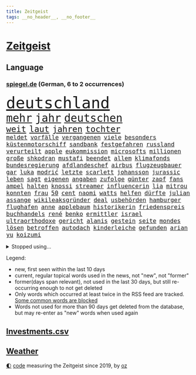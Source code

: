 ```yaml
---
title: Zeitgeist
tags: __no_header__, __no_footer__
---
```


# [Zeitgeist](https://oliz.io/zeitgeist/)

## Language

<h3><a href="https://www.spiegel.de" target="_blank">spiegel.de</a> (German, 6 to 2 occurrences)</h3>
<p style="font-family:monospace">
<span style="font-size:32pt"><a href="news_links.html#deutschland" class="current">deutschland</a></span>
<br>
<span style="font-size:22pt"><a href="news_links.html#mehr" class="current">mehr</a></span>
<span style="font-size:22pt"><a href="news_links.html#jahr" class="current">jahr</a></span>
<span style="font-size:22pt"><a href="news_links.html#deutschen" class="current">deutschen</a></span>
<br>
<span style="font-size:17pt"><a href="news_links.html#weit" class="current">weit</a></span>
<span style="font-size:17pt"><a href="news_links.html#laut" class="current">laut</a></span>
<span style="font-size:17pt"><a href="news_links.html#jahren" class="current">jahren</a></span>
<span style="font-size:17pt"><a href="news_links.html#tochter" class="current">tochter</a></span>
<br>
<span style="font-size:12pt"><a href="news_links.html#meldet" class="current">meldet</a></span>
<span style="font-size:12pt"><a href="news_links.html#vorfälle" class="current">vorfälle</a></span>
<span style="font-size:12pt"><a href="news_links.html#vergangenen" class="current">vergangenen</a></span>
<span style="font-size:12pt"><a href="news_links.html#viele" class="current">viele</a></span>
<span style="font-size:12pt"><a href="news_links.html#besonders" class="current">besonders</a></span>
<span style="font-size:12pt"><a href="news_links.html#küstenmotorschiff" class="new">küstenmotorschiff</a></span>
<span style="font-size:12pt"><a href="news_links.html#sandbank" class="new">sandbank</a></span>
<span style="font-size:12pt"><a href="news_links.html#festgefahren" class="current">festgefahren</a></span>
<span style="font-size:12pt"><a href="news_links.html#russland" class="current">russland</a></span>
<span style="font-size:12pt"><a href="news_links.html#verurteilt" class="current">verurteilt</a></span>
<span style="font-size:12pt"><a href="news_links.html#apple" class="current">apple</a></span>
<span style="font-size:12pt"><a href="news_links.html#eukommission" class="current">eukommission</a></span>
<span style="font-size:12pt"><a href="news_links.html#microsofts" class="current">microsofts</a></span>
<span style="font-size:12pt"><a href="news_links.html#millionen" class="current">millionen</a></span>
<span style="font-size:12pt"><a href="news_links.html#große" class="current">große</a></span>
<span style="font-size:12pt"><a href="news_links.html#shkodran" class="new">shkodran</a></span>
<span style="font-size:12pt"><a href="news_links.html#mustafi" class="new">mustafi</a></span>
<span style="font-size:12pt"><a href="news_links.html#beendet" class="current">beendet</a></span>
<span style="font-size:12pt"><a href="news_links.html#allem" class="current">allem</a></span>
<span style="font-size:12pt"><a href="news_links.html#klimafonds" class="current">klimafonds</a></span>
<span style="font-size:12pt"><a href="news_links.html#bundesregierung" class="current">bundesregierung</a></span>
<span style="font-size:12pt"><a href="news_links.html#afdlandeschef" class="new">afdlandeschef</a></span>
<span style="font-size:12pt"><a href="news_links.html#airbus" class="current">airbus</a></span>
<span style="font-size:12pt"><a href="news_links.html#flugzeugbauer" class="current">flugzeugbauer</a></span>
<span style="font-size:12pt"><a href="news_links.html#gar" class="current">gar</a></span>
<span style="font-size:12pt"><a href="news_links.html#luka" class="current">luka</a></span>
<span style="font-size:12pt"><a href="news_links.html#modrić" class="new">modrić</a></span>
<span style="font-size:12pt"><a href="news_links.html#letzte" class="current">letzte</a></span>
<span style="font-size:12pt"><a href="news_links.html#scarlett" class="current">scarlett</a></span>
<span style="font-size:12pt"><a href="news_links.html#johansson" class="current">johansson</a></span>
<span style="font-size:12pt"><a href="news_links.html#jurassic" class="new">jurassic</a></span>
<span style="font-size:12pt"><a href="news_links.html#leben" class="current">leben</a></span>
<span style="font-size:12pt"><a href="news_links.html#sagt" class="current">sagt</a></span>
<span style="font-size:12pt"><a href="news_links.html#eigenen" class="current">eigenen</a></span>
<span style="font-size:12pt"><a href="news_links.html#angaben" class="current">angaben</a></span>
<span style="font-size:12pt"><a href="news_links.html#zufolge" class="current">zufolge</a></span>
<span style="font-size:12pt"><a href="news_links.html#günter" class="current">günter</a></span>
<span style="font-size:12pt"><a href="news_links.html#zapf" class="new">zapf</a></span>
<span style="font-size:12pt"><a href="news_links.html#fans" class="current">fans</a></span>
<span style="font-size:12pt"><a href="news_links.html#ampel" class="current">ampel</a></span>
<span style="font-size:12pt"><a href="news_links.html#halten" class="current">halten</a></span>
<span style="font-size:12pt"><a href="news_links.html#knossi" class="new">knossi</a></span>
<span style="font-size:12pt"><a href="news_links.html#streamer" class="current">streamer</a></span>
<span style="font-size:12pt"><a href="news_links.html#influencerin" class="current">influencerin</a></span>
<span style="font-size:12pt"><a href="news_links.html#lia" class="new">lia</a></span>
<span style="font-size:12pt"><a href="news_links.html#mitrou" class="new">mitrou</a></span>
<span style="font-size:12pt"><a href="news_links.html#konnten" class="current">konnten</a></span>
<span style="font-size:12pt"><a href="news_links.html#frau" class="current">frau</a></span>
<span style="font-size:12pt"><a href="news_links.html#50" class="current">50</a></span>
<span style="font-size:12pt"><a href="news_links.html#cent" class="new">cent</a></span>
<span style="font-size:12pt"><a href="news_links.html#naomi" class="current">naomi</a></span>
<span style="font-size:12pt"><a href="news_links.html#watts" class="new">watts</a></span>
<span style="font-size:12pt"><a href="news_links.html#helfen" class="current">helfen</a></span>
<span style="font-size:12pt"><a href="news_links.html#dürfte" class="current">dürfte</a></span>
<span style="font-size:12pt"><a href="news_links.html#julian" class="current">julian</a></span>
<span style="font-size:12pt"><a href="news_links.html#assange" class="current">assange</a></span>
<span style="font-size:12pt"><a href="news_links.html#wikileaksgründer" class="current">wikileaksgründer</a></span>
<span style="font-size:12pt"><a href="news_links.html#deal" class="current">deal</a></span>
<span style="font-size:12pt"><a href="news_links.html#usbehörden" class="current">usbehörden</a></span>
<span style="font-size:12pt"><a href="news_links.html#hamburger" class="current">hamburger</a></span>
<span style="font-size:12pt"><a href="news_links.html#flughafen" class="current">flughafen</a></span>
<span style="font-size:12pt"><a href="news_links.html#anne" class="current">anne</a></span>
<span style="font-size:12pt"><a href="news_links.html#applebaum" class="new">applebaum</a></span>
<span style="font-size:12pt"><a href="news_links.html#historikerin" class="current">historikerin</a></span>
<span style="font-size:12pt"><a href="news_links.html#friedenspreis" class="new">friedenspreis</a></span>
<span style="font-size:12pt"><a href="news_links.html#buchhandels" class="new">buchhandels</a></span>
<span style="font-size:12pt"><a href="news_links.html#rené" class="current">rené</a></span>
<span style="font-size:12pt"><a href="news_links.html#benko" class="current">benko</a></span>
<span style="font-size:12pt"><a href="news_links.html#ermittler" class="current">ermittler</a></span>
<span style="font-size:12pt"><a href="news_links.html#israel" class="current">israel</a></span>
<span style="font-size:12pt"><a href="news_links.html#ultraorthodoxe" class="current">ultraorthodoxe</a></span>
<span style="font-size:12pt"><a href="news_links.html#gericht" class="current">gericht</a></span>
<span style="font-size:12pt"><a href="news_links.html#alanis" class="new">alanis</a></span>
<span style="font-size:12pt"><a href="news_links.html#gestein" class="current">gestein</a></span>
<span style="font-size:12pt"><a href="news_links.html#seite" class="current">seite</a></span>
<span style="font-size:12pt"><a href="news_links.html#mondes" class="current">mondes</a></span>
<span style="font-size:12pt"><a href="news_links.html#lösen" class="current">lösen</a></span>
<span style="font-size:12pt"><a href="news_links.html#betroffen" class="current">betroffen</a></span>
<span style="font-size:12pt"><a href="news_links.html#autodach" class="new">autodach</a></span>
<span style="font-size:12pt"><a href="news_links.html#kinderleiche" class="new">kinderleiche</a></span>
<span style="font-size:12pt"><a href="news_links.html#gefunden" class="current">gefunden</a></span>
<span style="font-size:12pt"><a href="news_links.html#arian" class="current">arian</a></span>
<span style="font-size:12pt"><a href="news_links.html#yu" class="new">yu</a></span>
<span style="font-size:12pt"><a href="news_links.html#koizumi" class="new">koizumi</a></span>
</p>
<details>
<summary>Stopped using...</summary>
<p class="former" style="font-size:12pt">
klare(1343) verschiedene(1343) wolfsburg(1343) positiv(1342) geboren(1341) myanmar(1341) öffentlich(1341) eingereicht(1340) gerüchte(1340) vereinigten(1340) aktien(1339) lisa(1339) philippinen(1339) tesla(1339) usregierung(1339) verlängern(1339) verstorbenen(1339) wege(1339) 22(1338) bundesrepublik(1338) freiheitsstrafe(1338) hielt(1338) liverpool(1338) neuseeland(1338) san(1338) tieren(1338) alpen(1337) demonstranten(1337) digitalisierung(1337) theater(1337) tötet(1337) ursula(1337) veranstaltung(1337) angeklagter(1336) republikaner(1336) schadet(1336) unabhängige(1336) öffnen(1336) depressionen(1335) gewaltig(1335) klubs(1335) sebastian(1335) infektionen(1334) kreis(1334) militärs(1334) respekt(1334) überwinden(1334) ard(1333) künstler(1333) langer(1333) material(1333) patienten(1333) räumen(1333) sc(1333) schwierigkeiten(1333) technik(1333) ersetzen(1332) i(1332) jagd(1332) benzin(1331) dezember(1331) entlastet(1331) illegalen(1331) januar(1331) kollaps(1331) plus(1331) vorübergehend(1331) ausbau(1330) chefin(1330) klein(1330) leyen(1330) opfern(1330) persönlich(1330) plädiert(1330) riss(1330) saarland(1330) enthüllt(1329) ermöglichen(1329) freiburg(1329) nahmen(1329) verfügung(1329) 29(1327) fragt(1327) genutzt(1327) konflikte(1327) türkische(1327) werke(1327) freilassung(1326) geschäftsführer(1326) langfristig(1326) ausmaß(1325) distanz(1325) sinnvoll(1325) zweimal(1325) ökonom(1325) mitteln(1324) nachfrage(1324) schwierige(1324) überholt(1324) 32(1323) einreise(1323) staatliche(1323) ägypten(1323) meinen(1321) sozialdemokraten(1321) herr(1320) abgelehnt(1318) anzeichen(1318) lücke(1318) republik(1318) rückzug(1318) weckt(1318) dar(1317) gesamten(1316) außerhalb(1313) einnahmen(1313) katar(1313) top(1312) behalten(1311) rang(1310) sichert(1309) training(1309) journalist(1305) niedrig(1302) automatisch(1301) versorgung(1297) gehabt(1296) abgeschlossen(1295) tuchel(1295) gewarnt(1294) kontert(1290) teuren(1287) leiter(1256) gewinne(1235) orte(1176) enthalten(1151) mitverantwortlich(1151) werte(1141) ausnahme(1081) umkämpften(1028) exil(1022) moderner(1014) gefiel(998) gewandt(994) spiegelkorrespondent(988) worum(979) grünenpolitiker(975) krankenkassen(969) spezielle(967) halbes(959) ungewöhnliche(949) inklusive(945) euländer(944) schülerin(941) gestört(937) militärischen(928) auge(926) außenministerium(915) zufall(915) finnland(914) beschossen(910) buschmann(898) erschwert(895) propaganda(888) verschwinden(883) bonn(873) schwieriger(869) verweist(865) positiven(847) flughäfen(845) abschaffung(841) transparenz(840) betreibt(836) eingetroffen(815) typ(811) todes(810) baustelle(809) töchter(809) 34(808) patrick(807) finanzierung(800) indem(794) verhängnis(760) westjordanland(757) computer(750) sinne(749) ausgebaut(740) tiefer(738) irans(733) verhaftung(731) andrew(726) weltrekord(725) gegenwart(721) justizminister(716) zuwanderung(714) trans(708) erdbeben(699) landwirtschaft(694) ähnlichen(691) chinesen(688) freispruch(685) protestbewegung(675) lebenslange(661) antarktis(651) gewässer(649) kriminalität(635) freigegeben(632) tel(629) monika(627) psychologin(620) aviv(618) staatsmedien(611) eineinhalb(608) staatsanwalt(607) prien(601) auszeichnung(599) großeinsatz(598) rückstand(595) geschmack(584) mitarbeitern(577) pistole(570) finanzaufsicht(567) böhmermann(566) abbauen(560) abwehr(557) fenster(557) lauter(557) mitgliedern(555) 47(553) kritikern(552) strafanzeige(551) marcel(548) check(546) jahresbeginn(544) internationalem(542) trauern(541) bewaffneten(537) überschritten(537) dreier(536) 16jährige(534) heimische(529) pokal(525) kongo(523) sachsens(520) fahnder(518) fassen(516) dauer(512) cem(510) özdemir(510) autofahren(495) floh(494) freiwillige(486) fluggesellschaft(484) handwerker(483) vorwurfs(482) 51(479) green(478) unruhe(477) zuckerberg(471) verstoß(463) ausweitung(460) höhepunkt(460) rio(458) austritt(457) wagenknechts(454) gesprächen(451) südwesten(446) ebrahim(443) parks(443) dringen(440) heimlich(437) 2027(436) diplomatische(434) zittern(432) gründung(431) angerichtet(430) zeuge(427) fußballverband(425) rahmen(423) 13jährige(422) samuel(415) einsturz(412) getrieben(408) beine(407) lina(407) intensivstation(405) 8000(402) optimismus(399) begleitete(398) kretschmer(398) lied(397) expertengremium(394) aufsteiger(393) ereignis(390) rechter(390) zürich(390) protestierten(386) inhaftierte(383) mohammed(378) popp(376) verfassung(376) angelegt(374) brandanschlag(374) gestrandet(374) mangelnden(368) saudische(367) ankurbeln(366) mysteriöse(366) verurteilen(366) objekte(365) familienvater(363) politologe(363) moschee(361) budget(359) älterer(359) aleksandar(357) einbringen(357) renommierten(357) wiesbaden(357) 2013(352) verrückt(352) drückt(350) vergessene(349) tierwohl(348) vorbilder(348) lieferten(346) preiserhöhung(345) polizeigewahrsam(344) busfahrer(342) ankunft(340) verlief(338) ozean(336) weltmeisterschaft(334) zulieferer(334) bewerbungen(331) eauto(331) stockt(330) übereinstimmenden(330) verkaufte(329) unterbunden(328) clemens(325) schwitzen(324) andré(321) geflohen(318) week(318) skurriler(317) unterscheiden(315) winfried(313) froh(312) wirtschaftsweise(312) instagrampost(310) albtraum(309) erschien(308) tunnel(308) maximal(307) grünheide(305) winde(304) lady(302) stritten(302) kranke(301) hunden(300) pablo(299) wirbel(297) erlaubnis(296) holstein(295) reserve(294) geschäftsleute(292) asylsuchende(290) aufstehen(290) betrogen(290) niederlegen(289) leser(287) amerikanischen(286) judenhass(285) unbeeindruckt(285) gestiegenen(282) eiffelturm(281) umgehend(280) abstiegskampf(279) rekordtief(279) saudiarabiens(279) rechtsextremisten(278) gewechselt(277) knacken(277) vorzugehen(277) onkel(276) franziska(275) dient(273) erweitern(273) schlechtesten(273) indiz(272) verfahrens(271) gastronomie(268) gerechter(268) neuesten(268) achtzigerjahren(267) vettel(266) 99(265) reformiert(265) harsche(261) qualifikation(261) sekunde(260) gerald(257) mützenich(257) ukrainekriegs(254) 1994(252) einzelnen(252) kommissionspräsidentin(252) flüchtlingspolitik(251) darstellung(250) inselstaat(248) linkenpolitiker(247) turbulenzen(247) weitreichenden(247) hilfsgüter(246) militäroffensive(246) uskongress(244) schenkt(243) ultrarechten(242) einlegen(240) gerechnet(240) kundgebungen(239) unternehmens(238) ausfälle(237) sicherheitsvorkehrungen(235) vielfältig(231) überfällig(231) krebsdiagnose(230) dunklen(229) versagt(229) willkommen(228) geregelt(226) gewähren(226) videobotschaft(225) 1100(224) eingedrungen(224) hamasanführer(223) massaker(223) sofia(223) führerscheinprüfung(222) großzügigen(222) verbotenen(221) ingo(220) mohammad(220) sicherheitsgründen(220) beteuert(219) dokument(219) spdpolitikerin(219) tatortvote(218) positioniert(217) beeindruckend(216) vaude(216) club(215) munter(215) zuständig(215) verwenden(213) luxushotel(212) spieltag(212) synagoge(212) kiboom(211) andrzej(209) duda(209) adam(208) häme(207) arbeitsrecht(206) fußballwelt(206) versorgen(206) eingelegt(205) hamasmassaker(204) zeitgemäß(204) 16jährigen(203) freiem(203) künftige(203) sportvorstand(202) kanzlerkandidat(201) emma(200) wisconsin(199) aggressiver(198) autorität(198) gespalten(198) 240(197) gewaltsam(197) freitagmorgen(196) gestritten(196) haken(196) spdfraktionschef(196) 37jährige(195) britisches(195) eingestürzten(194) stone(194) kleider(193) vollständige(193) gazakriegs(191) ließe(191) trainerwechsel(191) gesetzesänderung(190) lokführern(190) sammelte(190) ungeschlagen(190) psychologe(188) brandbrief(187) sowohl(187) norbert(185) staatsstreich(185) christlichen(184) flaggen(184) islamische(184) klugen(184) bedrängnis(183) geklagt(183) leise(183) teures(183) chan(181) dr(181) niko(180) gebilligt(177) mindestlohn(177) prize(177) größe(175) verdanken(175) positives(174) professionelle(174) vergleichsweise(174) walk(174) durchgeführt(173) wow(172) staatssekretär(170) brasilianische(169) erhöhter(169) schokolade(169) uganda(169) aktivistinnen(168) besitzen(168) blockbuster(168) brehme(168) machtwechsel(166) oslo(166) guardiola(165) putingegner(164) 1945(163) finanziellen(163) interessieren(163) lesbische(163) nominierungen(163) gezahlt(162) reparatur(162) verzicht(162) gerungen(161) masterplan(161) plötzlichen(161) verkünden(161) behandlung(160) tanzt(160) geringere(157) stürmt(157) luftraum(156) natogebiet(156) geldern(155) auslaufen(154) herber(154) prag(154) sand(154) schwarzgrün(154) hansa(153) high(152) kreise(152) pavlović(152) 180(151) erkranken(151) verstörende(151) kriegsschiff(150) schieben(150) gründet(149) pep(149) vorm(147) bedrängt(145) passagier(145) spdmann(144) verstorbene(144) hamasführer(143) mossad(143) verunglückten(143) format(142) militärübungen(142) patzer(142) schritten(142) chrome(141) riad(141) 122(140) niedriger(140) presley(140) dating(139) generalstabschef(139) sowieso(139) alkoholfreie(138) beeinflusst(138) beschädigen(138) sächsische(138) anlässlich(137) berühmteste(137) igh(137) landsmann(137) spannend(137) dreh(136) haag(136) senator(136) südkoreanischen(136) priscilla(135) ten(134) gewidmet(133) langes(133) anwesend(132) festivals(132) michel(132) nachholbedarf(132) filmfestspiele(131) indes(131) remigrationstreffen(131) trainersuche(131) bayerntrainer(129) quälen(129) direkten(128) scheidet(128) stau(127) uvalde(127) angesetzt(125) gefühlt(124) wüste(123) finanzministers(122) kritischem(122) clan(121) fazit(121) klassenfahrt(121) selbstkritik(121) stützt(120) festgenommener(119) moreno+1(119) fa(118) omen(118) provisorischen(118) verdiente(118) verewigt(118) vietnam(117) konkretes(115) therapeuten(114) wiederaufnahme(114) erleichtert(113) gekrönt(113) peinlichen(113) fressen(112) saisonende(112) umgekehrt(112) unogericht(112) konstruiert(111) lobbyisten(111) partnern(111) angeordnet(110) fahrlässiger(110) vorgesehen(110) gouverneurin(109) schütteln(109) abwehrkampf(108) solches(108) zusammengekommen(108) zitate(107) digitalpakt(106) fertig(106) leverkusens(106) plädoyers(106) zuschlagen(106) schädel(105) spielraum(105) anton(104) erfolgsgeschichte(104) hofreiter(104) michail(104) netanyahuregierung(104) riesiger(104) superlative(104) ladung(103) leuchtturmwärter(103) auszeit(102) erhältlich(102) schwarzmeerflotte(102) strategische(102) ausmacht(101) betrunken(101) forster(101) geführten(101) stürze(101) basketballerinnen(100) popikone(100) ausverkauf(99) föderlschmid(99) investoreneinstieg(99) sohns(99) virus(99) spitzen(98) startklarnewsletter(98) usmedien(98) änderte(98) skurrile(97) sätze(97) meidet(96) account(95) free(95) menschenrechtsaktivistin(95) belohnung(94) eingefangen(94) steinen(94) unglücksfall(94) academy(93) irritationen(93) leib(93) restaurant(93) tods(93) 1978(92) auffälligen(92) djirsarai(92) ideologie(92) kremltruppen(92) multimillionär(92) vorgeführt(92) biss(91) kostete(91) usarmee(91) zig(91) durchsetzt(90) fürchte(90) operationen(90) running(90) tvshow(90) ausgangs(89) engen(89) esasatellit(89) fotografiert(89) gesundheitsrisiko(89) glasner(89) mls(89) vereitelt(89) erhielten(88) inspirierte(88) prüfer(88) amtskollegen(87) choreograf(87) durchsuchung(87) gebt(87) pussy(87) vizebürgermeister(87) fuest(86) gehäuft(86) gummibärchen(86) trek(86) aktualisiert(85) alec(85) baldwin(85) erfolgreicher(85) fehlender(85) filmset(85) kamerafrau(85) kigenerierte(85) räumlichkeiten(85) abgespielt(84) authentisch(84) dramé(84) gescheiterter(84) mouhamed(84) anstatt(83) erdrutsche(83) thriller(83) atpturnier(82) bankrott(82) formel1weltmeisters(82) gelöscht(82) lahmlegt(82) löhne(82) oberleitung(82) werkzeuge(82) 18jährigen(81) beworfen(81) eilt(81) geheimpläne(81) gesichts(81) gleichzusetzen(81) internen(81) konzertkarten(81) lords(81) lunge(81) mongolei(81) oberhaus(81) platzwunde(81) roberto(81) statistiken(81) traditionell(81) tue(81) ali(80) f(80) führers(80) gesunde(80) kapitalismus(80) khamenei(80) singapur(80) verkündeten(80) vizepräsident(80) euabgeordneten(79) heilige(79) kriegsführung(79) psychisch(79) veraltet(79) ästhetik(79) ferraripilot(78) gleisbett(78) grundsätzlichen(78) schmerzensgeld(78) wahren(78) aufsichtsrat(77) bewegte(77) härteste(77) imola(77) mail(77) moore(77) ozeane(77) provokateur(77) zulieferern(77) bielefelder(76) joggerin(76) lebenskosten(76) shoppingplattform(76) uneinheitlich(76) athletin(75) bauträger(75) dominierte(75) hauptpreis(75) hinterlegt(75) laxe(75) mischung(75) nazi(75) reiht(75) andi(74) matchwinner(74) mitgenommen(74) nordseeinsel(74) ogunleye(74) rechtsradikale(74) android(73) blanche(73) erliegen(73) kuriosum(73) mehrjährigen(73) superbowlchampion(73) tragödie(73) afdschiedsgericht(72) auftreten(72) benötige(72) europapolitiker(72) eyes(72) francis(72) nackter(72) neuzeit(72) nicolaus(72) schöne(72) subkultur(72) verdächtig(72) abitur(71) auckland(71) betrügern(71) hiv(71) infizierten(71) innenpolitisch(71) ko(71) richtlinien(71) schnitzer(71) techkonzerne(71) ausgelaufen(70) hetzt(70) wade(70) geschoben(69) netflixsequel(69) radprofi(69) sandler(69) verängstigte(69) afdrechtsaußen(68) ausstrahlen(68) bestandteil(68) fester(68) genie(68) inkrafttreten(68) pocher(68) schusselig(68) wirklichkeit(68) hilfsgütern(67) op(67) shapps(67) slash(67) steilvorlage(67) arbeitszeiten(66) arkadi(66) beschlagnahmung(66) bodemann(66) duelle(66) litauische(66) wolosch(66) anzuerkennen(65) brd(65) gegenseitigen(65) geländewagen(65) herrscher(65) afdabgeordneter(64) aktienhandel(64) clubs(64) dialog(64) hetzer(64) impfen(64) kategorien(64) school(64) systematische(64) umbenannt(64) justizministerin(63) kartellklage(63) verläuft(63) verunsicherung(63) abgeriegelt(62) entbrannt(62) großspende(62) prägend(62) alphabet(61) streich(61) terrororganisationen(61) wmheld(61) überführt(61) fertiggestellt(60) fußballers(60) klimaprotest(60) schwimmende(60) bestechlichkeit(59) chips(59) elektromobilität(59) empfinden(59) friedensnobelpreisträgerin(59) ivan(59) klimaschützer(59) ressourcen(59) verruf(59) bedacht(58) gesenkt(58) mental(58) olympique(58) staatschefs(58) aitana(57) denkbar(57) grobe(57) höhenmeter(57) hündin(57) schweigegeldaffäre(57) besichtigung(56) blue(56) ethikrats(56) gesteht(56) platzverweise(56) belebt(55) berufungsantrag(55) bundespolizist(55) entschärfen(55) indirekten(55) jenny(55) superhelden(55) ungewissheit(55) abtrünnigen(54) brasilianischer(54) etablierte(54) trinkt(54) verweigern(54) 2005(53) hunderttausenden(52) id(52) wetterlage(52) chronischer(51) grundsteuerreform(51) rheinische(51) amir(50) beantragten(50) finn(50) huckleberry(50) toiletten(50) entlohnung(49) haushalten(49) lachgas(49) oligarch(49) rädelsführer(49) schwertun(49) sozialausgaben(49) vechta(49) verunsichert(49) erdstöße(48) hollywoodschauspielerin(48) kinderzimmer(48) louk(48) shani(48) 40jährige(47) anlegestelle(47) d’italia(47) einflussreichsten(47) nobelpreis(47) regierungsmitglieder(47) reporters(47) ruder(47) vollbracht(47) wahlheimat(47) luftschlag(46) radprofis(46) witz(46) bundesvorstand(45) dárdai(45) elfmeterschießen(45) gewalttätigen(45) jugendkriminalität(45) neapel(45) pál(45) schulamoklauf(45) spielmanipulation(45) 63jährigen(44) beck(44) derjenigen(44) engel(44) gültiges(44) kampfbrigade(44) piraten(44) staatsfernsehen(44) uran(44) diplomatischen(43) obdachlosen(43) spielfilm(43) sportminister(43) talmon(43) vergeltungsschlag(43) völkerrechtler(43) überwachen(43) ausgeübt(42) coppola(42) erreger(42) fridman(42) kreativen(42) reizen(42) strafstoß(42) millionenstrafe(41) nachteil(41) spannender(41) evakuieren(39) kontrovers(39) stuhl(39) bahnstrecke(38) diddy(38) düstere(38) entbunden(38) patriots(38) sportwissenschaftler(38) stromnetz(38) verlassene(38) vorsorge(38) abiturprüfungen(37) flutgebiet(37) industriegebiet(37) massensterben(37) sander(37) veranstaltet(37) agentengesetz(36) curry(36) eingestürzt(36) georgische(36) presserat(36) roboterhund(36) stephen(36) vereinbaren(36) wohnungsnot(36) amirabdollahian(35) beweist(35) charakter(35) dienstagmittag(35) doppelnamen(35) furios(35) nachbar(35) rumpf(35) verblüfft(35) vorhergesagt(35) wolfsburgs(35) aufhebung(34) depression(34) kabel(34) menschheit(34) salman(34) scheffler(34) scottie(34) angreift(33) begrenzten(33) erlebten(33) escobar(33) jawort(33) verirrt(33) baumeister(32) bewundern(32) ermahnt(32) expertenkommission(32) ungeschlagenserie(32) ausgebremst(31) di(31) dua(31) lipa(31) verbotener(31) wohlhabende(31) afdlandtagsabgeordneter(30) beschimpfungen(30) cremig(30) diamond(30) geflüchteter(30) techkonzern(30) gag(29) juventus(29) kneipe(29) spitzenklub(29) stalking(29) veranstaltungen(29) chinafreundlichen(28) gewinnern(28) schwerwiegende(28) symbolpolitik(28) underdog(28) anliegen(27) bergführer(27) blutigen(27) bundesligasaison(27) böller(27) hals(27) ham(27) jammert(27) kami(27) rita(27) sherpa(27) wehen(27) afdpolitikers(26) arbeiteten(26) bauministerin(26) berühmtester(26) boomenden(26) geschreddert(26) schwerelosigkeit(26) sportlerinnen(26) späteren(26) umfahren(26) vertuscht(26) weiterbetrieb(26) abbild(25) distanzierte(25) jauch(25) joschka(25) mutterschutz(25) packt(25) videoschiedsrichter(25) wahlrechtsreform(25) wenigstens(25) entgegenkommen(24) entzauberung(24) megastar(24) schlammschlacht(24) südamerika(24) veraltete(24) verpassten(24) vogelgrippe(24) weibchen(24) zwickau(24) abnehmspritze(23) androidhandys(23) aufgegangen(23) booker(23) entgangen(23) ergibt(23) lebenserwartung(23) psychologen(23) sylvia(23) voraussetzungen(23) chats(22) eskalieren(22) holprig(22) landsleute(22) stabilisiert(22) ausbreitung(21) d'italia(21) fehlendes(21) gerüchten(21) kzgedenkstätte(21) lockern(21) mitbewerber(21) rangnick(21) rechtfertigen(21) sachsenhausen(21) schlauer(21) versechsfacht(21) vorzeigeprojekt(21) einspruch(20) infizierte(20) kindesentziehung(20) nullerjahren(20) unglaublich(20) vermisstem(20) wildkamera(20) durchbrechen(19) durchschnittliche(19) eumarinemission(19) fdpparteitag(19) höherem(19) rock(19) schleichenden(19) seegrenze(19) tonne(19) abgestiegen(18) beschließen(18) eishockeynationalmannschaft(18) geist(18) hag(18) nflprofi(18) ausweiten(17) blues(17) exbeatle(17) gemessen(17) grundgesetzes(17) kooperieren(17) mindestlohns(17) totenköpfe(17) abrechnung(16) amtseinführung(16) dienstwaffe(16) joseph(16) neueste(16) 17jährige(15) angemessene(15) belieben(15) entfernung(15) italienrundfahrt(15) propalästinaproteste(15) reus(15) shatner(15) sorten(15) versteckte(15) courteney(14) cox(14) debauswahl(14) eisdiele(14) eishockeywm(14) eroberte(14) schlägertrupps(14) unerwarteter(14) zerbi(14) abschlussbericht(13) empfohlen(13) jeweils(13) lobbyist(13) theaterstück(13) 95jährige(12) besucherin(12) europaweit(12) geopolitisch(12) papiere(12) verlogen(12) wasserstraße(12) gekannt(11) herumreißen(11) rentenalter(11) siedlungen(11) stadtverwaltung(11)
</p>
</details>
<p>Legend:
<ul>
<li><span class="new">new</span>, first seen within the last 10 days</li>
<li><span class="current">current</span>, regular topical words used in the news, not "new", not "former"</li>
<li><span class="former">former(days span relevant)</span>, not used in the last 30 days, but still re-occurring enough to not get deleted</li>
<li>Only words which occurred at least twice in the RSS feed are tracked. <a href="language/filters.py">Some common words are blocked</a></li>
<li>Words not used for more than 90 days get deleted from the database, but may re-enter as "new" words when used again</li>
</ul>
</p>

## [Investments](investments.html)[.csv](investments.csv)

## [Weather](weather.html)

<footer>
<a href="javascript:toggleTheme()" class="nav">🌓</a>
<a href="https://github.com/ooz/zeitgeist">code</a> measuring the Zeitgeist since 2019, by <a href="https://oliz.io">oz</a>
</footer>
